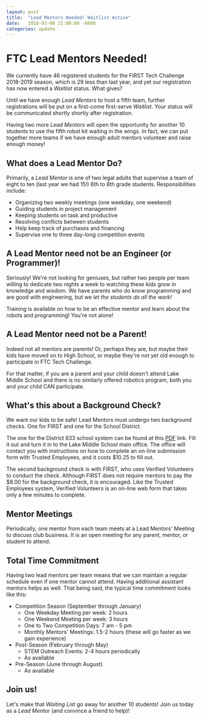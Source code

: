 ```yaml
---
layout: post
title:  "Lead Mentors Needed! Waitlist Active"
date:   2018-03-08 21:00:00 -0600
categories: update
---
```


# FTC Lead Mentors Needed! #

We currently have 46 registered students for the FIRST Tech Challenge 2018-2019
season, which is 29 less than last year, and yet our registration has now
entered a *Waitlist* status. What gives?

Until we have enough *Lead Mentors* to host a fifth team, further registrations
will be put on a first-come first-serve *Waitlist*. Your status will be
communicated shortly shortly after registration.

Having two more *Lead Mentors* will open the opportunity for another 10 students
to use the fifth robot kit waiting in the wings. In fact, we can put together
more teams if we have enough adult mentors volunteer and raise enough money!

## What does a Lead Mentor Do? ##

Primarily, a *Lead Mentor* is one of two legal adults that supervise a team of
eight to ten (last year we had 15!) 6th to 8th grade students. Responsibilities
include:

  - Organizing two weekly meetings (one weekday, one weekend)
  - Guiding students in project management
  - Keeping students on task and productive
  - Resolving conflicts between students
  - Help keep track of purchases and financing
  - Supervise one to three day-long competition events

## A Lead Mentor need not be an Engineer (or Programmer)! ##

Seriously! We're not looking for geniuses, but rather two people per team
willing to dedicate two nights a week to watching these kids grow in knowledge
and wisdom. We have parents who do know programming and are good with
engineering, but we *let the students do all the work!*

Training is available on how to be an effective mentor and learn about the
robots and programming! You're not alone!

## A Lead Mentor need not be a Parent! ##

Indeed not all mentors are parents! Or, perhaps they are, but maybe their kids
have moved on to High School, or maybe they're not yet old enough to participate
in FTC Tech Challenge.

For that matter, if you are a parent and your child doesn't attend Lake Middle
School and there is no similarly offered robotics program, both you and your
child CAN participate.

## What's this about a Background Check? ##

We want our kids to be safe! Lead Mentors must undergo two background checks.
One for FIRST and one for the School District.

The one for the District 833 school system can be found at this
[PDF](http://www.sowashco.org/files/department/communications/files/Volunteers/2016VolunteerApplicationForm.pdf)
link. Fill it out and turn it in to the Lake Middle School main office. The
office will contact you with instructions on how to complete an on-line
submission form with Trusted Employees, and it costs $10.25 to fill out.

The second background check is with FIRST, who uses Verified Volunteers to
conduct the check. Although FIRST does not require mentors to pay the $8.00 for
the background check, it is encouraged. Like the Trusted Employees system,
Verified Volunteers is an on-line web form that takes only a few minutes to
complete.

## Mentor Meetings ##

Periodically, one mentor from each team meets at a Lead Mentors' Meeting to
discuss club business. It is an open meeting for any parent, mentor, or student
to attend.

## Total Time Commitment ##

Having two lead mentors per team means that we can maintain a regular schedule
even if one mentor cannot attend. Having additional assistant mentors helps as
well. That being said, the typical time commitment looks like this:

  - Competition Season (September through January)
    - One Weekday Meeting per week: 2 hours
    - One Weekend Meeting per week: 3 hours
    - One to Two Competition Days: 7 am - 5 pm
    - Monthly Mentors' Meetings: 1.5-2 hours (these will go faster as we gain experience)
  - Post-Season (February through May)
    - STEM Outreach Events: 2-4 hours periodically
    - As available
  - Pre-Season (June through August)
    - As available
  
## Join us! ##

Let's make that *Waiting List* go away for another 10 students! Join us today as
a *Lead Mentor* (and convince a friend to help)!


